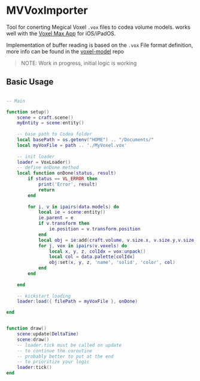 # MVVoxImporter

Tool for conerting Megical Voxel `.vox` files to codea volume models.
works well with the [Voxel Max App](https://voxelmax.com/) for iOS/iPadOS.

Implementation of buffer reading is based on the `.vox` File format definition, more info can be found in the [voxel-model](https://github.com/ephtracy/voxel-model) repo

> NOTE: Work in progress, initial logic is working



## Basic Usage

```lua

-- Main

function setup()
    scene = craft.scene()
    myEntity = scene:entity()
    
    -- base path to Codea folder
    local basePath = os.getenv("HOME") .. "/Documents/"
    local myVoxFile = path .. './MyVoxel.vox'
    
    -- init loader
    loader = VoxLoader()
    -- define onDone method
    local function onDone(status, result)
        if status == VL_ERROR then 
            print('Error', result)
            return
        end
        
        for i, v in ipairs(data.models) do
            local ie = scene:entity()
            ie.parent = e
            if v.transform then
                ie.position = v.transform.position
            end
            local obj = ie:add(craft.volume, v.size.x, v.size.y,v.size.z)
            for j, vox in ipairs(v.voxels) do
                local x, y, z, colIdx = vox:unpack()
                local col = data.palette[colIdx]
                obj:set(x, y, z, 'name', 'solid', 'color', col)
            end
        end
        
    end
    
    -- kickstart loading
    loader:load({ filePath = myVoxFile }, onDone) 

end


function draw()
    scene:update(DeltaTime)
    scene:draw()
    -- loader.tick must be called on update
    -- to continue the coroutine
    -- probably better to put at the end
    -- to prioritize your logic
    loader:tick()
end

```

